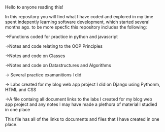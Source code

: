 Hello to anyone reading this!

In this repository you will find  what I have coded and explored in my time spent indepently learning software development, which started several months ago.
to be more specfic this repository includes the following:

  ->Functions coded for practice in python and  javascript
  
  ->Notes and code relating to the OOP Principles 
  
  ->Notes and code on Classes 
  
  ->Notes and code on Datastructures and Algorithms 
  
  -> Several practice examanitions I did
  
  -> Labs created for my blog web app project I did on Django using Pythonm, HTML and CSS
  
  ->A file containg  all document links to the labs I created for my blog web app project and any notes I may have made a plethora of material I studied in one place
  
  This file has all of the links to documents and files that I have created in one place.

